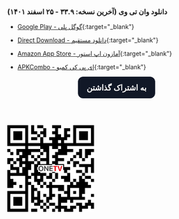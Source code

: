 <script>
function shareFunction() {
  if (navigator.share) {
    navigator.share({
        title: 'این برنامه را مشاهده کنید: "OneTV - ماهواره و تلویزیون"',
        text: 'شبکه های تلویزیونی فارسی، کردی (و بسیاری از زبان های دیگر) را به صورت زنده در برنامه "OneTV - ماهواره و تلویزیون" تماشا کنید. می توانید برنامه را از آدرس زیر دانلود کنید:',
        url: 'https://dev-onetv.github.io/download/index_fa',
      })
      .catch((error) => console.log('Error sharing', error));
  } else {
    var email = 'sample@gmail.com';
    var subject = 'Checkout "OneTV - Persian TV"';
    var emailBody = 'شبکه های تلویزیونی فارسی، کردی (و بسیاری از زبان های دیگر) را به صورت زنده در "OneTV - ماهواره و تلویزیون" تماشا کنید. می توانید برنامه را از آدرس زیر دانلود کنید: https://dev-onetv.github.io/download/index_fa';
    var isWebView = navigator.userAgent.indexOf("Android") != -1;
    if (! isWebView) {
<!--       document.location = "mailto:?subject="+subject+"&body="+emailBody; -->
    }
  }
}
</script>
<script src="https://cdnjs.cloudflare.com/ajax/libs/jquery/3.3.1/jquery.min.js"></script>

### **دانلود وان تی وی (آخرین نسخه: ۳۳.۹ - ۲۵ اسفند ۱۴۰۱)**
  
*   [Google Play - گوگل پلی](https://play.google.com/store/apps/details?id=com.kamal.androidtv){:target="_blank"}

*   [Direct Download - دانلود مستقیم](https://github.com/dev-onetv/dev-onetv.github.io/raw/main/releases/OneTV_Release_33_9.apk){:target="_blank"}

*   [Amazon App Store - آمازون اپ استور](https://www.amazon.com/developer-onetv-gmail-com-OneTV-Persian-TV/dp/B09T2L7GN1){:target="_blank"}

*   [APKCombo - ای پی کی کمبو](https://apkcombo.com/onetv-persian-tv/com.kamal.androidtv/){:target="_blank"}
  


<p align="center">  
  <button id='share-button' onclick="shareFunction()" style="background-color: #111827; border: 1px solid transparent; border-radius: .75rem; box-sizing: border-box; color: #FFFFFF; cursor: pointer; flex: 0 0 auto; font-family: 'Inter var',ui-sans-serif,system-ui,-apple-system,system-ui,'Segoe UI',Roboto,'Helvetica Neue',Arial,'Noto Sans',sans-serif,'Apple Color Emoji','Segoe UI Emoji','Segoe UI Symbol','Noto Color Emoji'; font-size: 1.125rem; font-weight: 600; line-height: 1.5rem; padding: .75rem 1.2rem; text-align: center; text-decoration: none #6B7280 solid; text-decoration-thickness: auto; transition-duration: .2s; transition-property: background-color,border-color,color,fill,stroke; transition-timing-function: cubic-bezier(.4, 0, 0.2, 1); user-select: none; -webkit-user-select: none; touch-action: manipulation; width: auto;">به اشتراک گذاشتن</button>
  
  <br/><br/>
  
  <img src="https://github.com/dev-onetv/dev-onetv.github.io/raw/main/images/webpage_qr_code.png" alt="کد کیو آر برای اسکن" style="width:200px;" onclick="shareFunction()"/>
</p>
